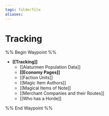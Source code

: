 ```yaml
---
tags: folderfile
aliases:
---
```


# Tracking
%% Begin Waypoint %%
- **[[Tracking]]**
	- [[Alaturmen Population Data]]
	- **[[Economy Pages]]**
	- [[Faction Units]]
	- [[Magic Item Authors]]
	- [[Magical Items of Note]]
	- [[Merchant Companies and their Routes]]
	- [[Who has a Horde]]

%% End Waypoint %%
